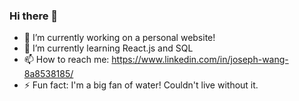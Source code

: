 ### Hi there 👋

- 🔭 I’m currently working on a personal website!
- 🌱 I’m currently learning React.js and SQL
- 📫 How to reach me: https://www.linkedin.com/in/joseph-wang-8a8538185/
- ⚡ Fun fact: I'm a big fan of water! Couldn't live without it.
